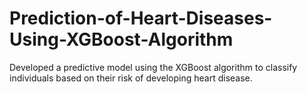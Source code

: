 # Prediction-of-Heart-Diseases-Using-XGBoost-Algorithm
Developed a predictive model using the XGBoost algorithm to classify individuals based on their risk of developing heart disease.
